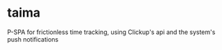 # taima
P-SPA for frictionless time tracking, using Clickup's api and the system's push notifications

